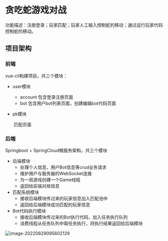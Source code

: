 # 贪吃蛇游戏对战

功能描述：注册登录；玩家匹配；玩家人工输入控制蛇的移动；通过运行玩家代码控制蛇的移动。

## 项目架构

### 前端

vue-cli构建项目，共三个模块：

* user模块

  * account 包含登录注册页面
  * bot 包含用户bot列表页面，创建编辑bot代码页面

* pk模块

  ​	匹配页面

### 后端

Springboot + SpringCloud微服务架构，共三个模块

* 后端模块
  * 处理个人信息，用户Bot信息等crud业务请求
  * 维护用户与服务器的WebSocket连接
  * 为一局游戏创建一个Game线程
  * 返回给前端对局信息
* 匹配系统模块
  * 接收后端模块传过来的玩家信息加入匹配池中
  * 返回给后端模块成功匹配的玩家信息
* Bot代码执行模块
  * 接收后端模块传过来的Bot执行代码，加入任务执行队列
  * 消费线程从任务队列中取任务执行，将执行结果返回给后端模块

![image-20220829095602129](D:\Java_Workplace\snake_game\image-20220829095602129.png)